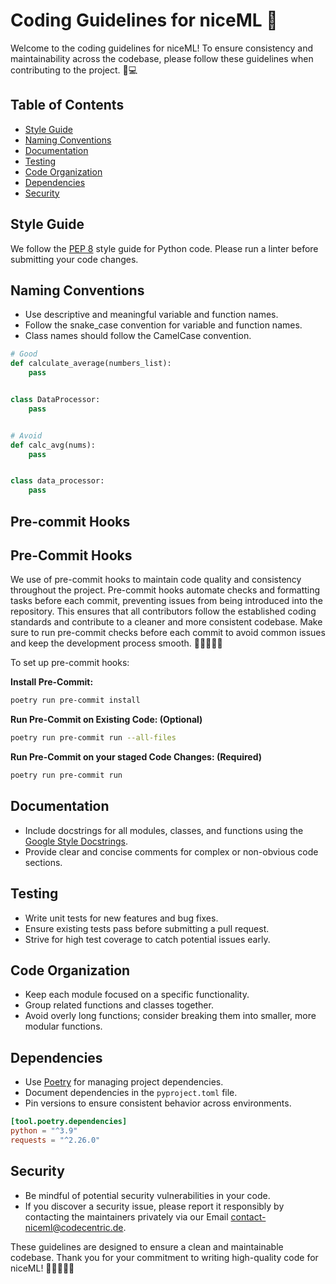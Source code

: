 # Coding Guidelines for niceML 🍦

Welcome to the coding guidelines for niceML! To ensure consistency and
maintainability across the codebase, please follow these guidelines when contributing to
the project. 🚧💻

## Table of Contents

- [Style Guide](#style-guide)
- [Naming Conventions](#naming-conventions)
- [Documentation](#documentation)
- [Testing](#testing)
- [Code Organization](#code-organization)
- [Dependencies](#dependencies)
- [Security](#security)

## Style Guide

We follow the [PEP 8](https://www.python.org/dev/peps/pep-0008/) style guide for Python
code. Please run a linter before submitting your code changes.

## Naming Conventions

- Use descriptive and meaningful variable and function names.
- Follow the snake_case convention for variable and function names.
- Class names should follow the CamelCase convention.

```python
# Good
def calculate_average(numbers_list):
    pass


class DataProcessor:
    pass


# Avoid
def calc_avg(nums):
    pass


class data_processor:
    pass
```

## Pre-commit Hooks

## Pre-Commit Hooks

We use of pre-commit hooks to maintain code quality and
consistency throughout the project. Pre-commit hooks automate checks and formatting
tasks before each commit, preventing issues from being introduced into the repository.
This ensures that all contributors follow the established coding standards and 
contribute to a cleaner and more consistent codebase. Make sure to run
pre-commit checks before each commit to avoid common issues and keep the development
process smooth. 🧹👩‍💻👨‍💻

To set up pre-commit hooks:

**Install Pre-Commit:**
```bash
poetry run pre-commit install
```

**Run Pre-Commit on Existing Code: (Optional)**
```bash
poetry run pre-commit run --all-files
```
   
**Run Pre-Commit on your staged Code Changes: (Required)**
```bash
poetry run pre-commit run
```

## Documentation

- Include docstrings for all modules, classes, and functions using
  the [Google Style Docstrings](https://sphinxcontrib-napoleon.readthedocs.io/en/latest/example_google.html).
- Provide clear and concise comments for complex or non-obvious code sections.

## Testing

- Write unit tests for new features and bug fixes.
- Ensure existing tests pass before submitting a pull request.
- Strive for high test coverage to catch potential issues early.

## Code Organization

- Keep each module focused on a specific functionality.
- Group related functions and classes together.
- Avoid overly long functions; consider breaking them into smaller, more modular
  functions.

## Dependencies

- Use [Poetry](https://python-poetry.org/) for managing project dependencies.
- Document dependencies in the `pyproject.toml` file.
- Pin versions to ensure consistent behavior across environments.

```toml
[tool.poetry.dependencies]
python = "^3.9"
requests = "^2.26.0"
```

## Security

- Be mindful of potential security vulnerabilities in your code.
- If you discover a security issue, please report it responsibly by contacting the
  maintainers privately via our Email [contact-niceml@codecentric.de](mailto:contact-niceml@codecentric.de).

These guidelines are designed to ensure a clean and maintainable codebase. Thank you for
your commitment to writing high-quality code for niceML! 🌈👩‍💻👨‍💻

